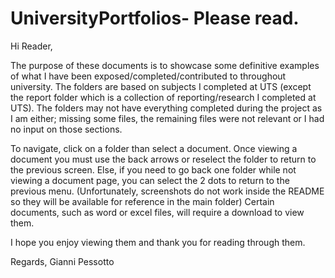 # UniversityPortfolios- Please read. 
Hi Reader,

The purpose of these documents is to showcase some definitive examples of what I have been exposed/completed/contributed to throughout university.
The folders are based on subjects I completed at UTS (except the report folder which is a collection of reporting/research I completed at UTS).
The folders may not have everything completed during the project as I am either; missing some files, the remaining files were not relevant or I had no input on those sections.

To navigate, click on a folder than select a document. Once viewing a document you must use the back arrows or reselect the folder to return to the previous screen.
Else, if you need to go back one folder while not viewing a document page, you can select the 2 dots to return to the previous menu. 
(Unfortunately, screenshots do not work inside the README so they will be available for reference in the main folder)
Certain documents, such as word or excel files, will require a download to view them. 

I hope you enjoy viewing them and thank you for reading through them.

Regards,
Gianni Pessotto
